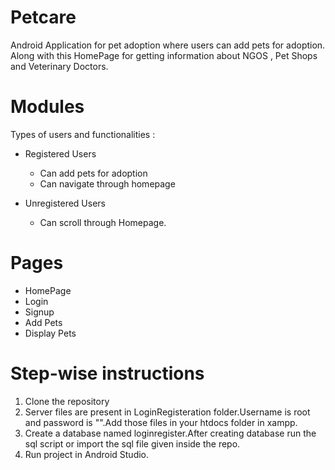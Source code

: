 # Petcare
Android Application for pet adoption where users can add pets for adoption. Along with this HomePage for getting information about NGOS , Pet Shops and Veterinary Doctors.

# Modules
Types of users and functionalities :
- Registered Users
  - Can add pets for adoption
   - Can navigate through homepage

- Unregistered Users
  - Can scroll through Homepage.
  
# Pages
- HomePage
- Login
- Signup
- Add Pets
- Display Pets

# Step-wise instructions 
1. Clone the repository
2. Server files are present in LoginRegisteration folder.Username is root and password is "".Add those files in your htdocs folder in xampp.
3. Create a database named loginregister.After creating database run the sql script or import the sql file given inside the repo.
4. Run project in Android Studio. 
